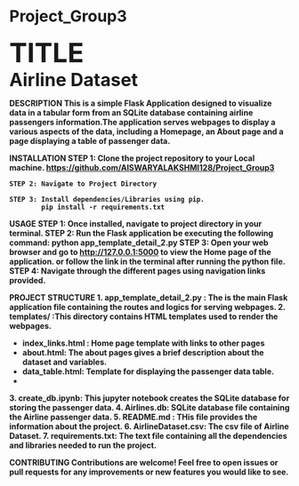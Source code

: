 # Project_Group3
<b><font size=8>TITLE</font> </b><br>
<b><font size=6>Airline Dataset</font><b>

<b>DESCRIPTION</b>
This is a simple Flask Application designed to visualize data in a tabular form from an SQLite database containing airline passengers information.The application serves webpages to display a various aspects of the data, including a Homepage, an About page and a page displaying a table of passenger data.

<b>INSTALLATION</b>
    STEP 1: Clone the project repository to your Local machine.
             https://github.com/AISWARYALAKSHMI128/Project_Group3
    
    STEP 2: Navigate to Project Directory

    STEP 3: Install dependencies/Libraries using pip.
            pip install -r requirements.txt

<b>USAGE</b>
    STEP 1: Once installed, navigate to project directory in your terminal.
    STEP 2: Run the Flask application be executing the following command:
            python app_template_detail_2.py
    STEP 3: Open your web browser and go to 
            http://127.0.0.1:5000  to view the Home page of the application.
            or follow the link in the terminal after running the python file.
    STEP 4: Navigate through the different pages using navigation links provided.

<b>PROJECT STRUCTURE</b>
        1. app_template_detail_2.py : The is the main Flask application file containing the routes and logics for serving webpages.
        2. templates/ :This directory contains HTML templates used to render the webpages.
                    <ul>
                    <li>index_links.html : Home page template with links to other pages</li>
                    <li>about.html: The about pages gives a brief description about the dataset and variables.</li>
                    <li>data_table.html: Template for displaying the passenger data table.<li>
                    </ul>
        3. create_db.ipynb: This jupyter notebook creates the SQLite database for storing the passenger data.
        4. Airlines.db: SQLite database file containing the Airline passenger data.
        5. README.md : THis file provides the information about the project.
        6. AirlineDataset.csv: The csv file of Airline Dataset.
        7. requirements.txt: The text file containing all the dependencies and libraries needed to run the project.

<b>CONTRIBUTING</b>
Contributions are welcome! Feel free to open issues or pull requests for any improvements or new features you would like to see.
    